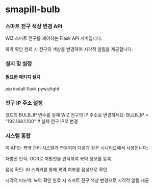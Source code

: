 # smapill-bulb

### 스마트 전구 색상 변경 API
WiZ 스마트 전구를 제어하는 Flask API 서버입니다.

복약 확인 완료 시 전구의 색상을 변경하여 시각적 알림을 제공합니다.


### 설치 및 설정
#### 필요한 패키지 설치
pip install flask pywizlight

### 전구 IP 주소 설정
코드의 BULB_IP 변수를 실제 WiZ 전구의 IP 주소로 변경하세요:
BULB_IP = "192.168.1.100"  # 실제 전구 IP로 변경

### 시스템 통합
이 API는 복약 관리 시스템과 연동되어 다음과 같은 시나리오에서 사용됩니다:

처방전 인식: OCR로 처방전을 인식하여 복약 정보를 등록

음성 확인: AI 스피커를 통해 복약 여부를 음성으로 확인

시각적 피드백: 복약 확인 완료 시 스마트 전구 색상 변경으로 시각적 알림 제공

